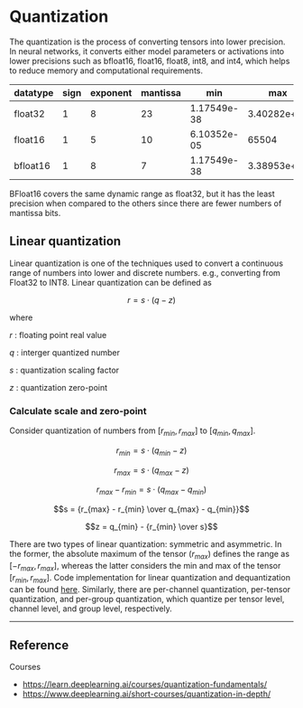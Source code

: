 # Quantization

The quantization is the process of converting tensors into lower precision. In neural networks, it converts either model parameters or activations into lower precisions such as bfloat16, float16, float8, int8, and int4, which helps to reduce memory and computational requirements.

| datatype | sign | exponent | mantissa | min | max | resolution |
| --- | --- | --- | --- | --- | --- | --- | 
| float32 | 1 | 8 | 23 | 1.17549e-38 | 3.40282e+38 | 1e-06 | 
| float16 | 1 | 5 | 10 | 6.10352e-05 | 65504 | 0.001 | 
| bfloat16 | 1 | 8 | 7 | 1.17549e-38 | 3.38953e+38 | 0.01 |

BFloat16 covers the same dynamic range as float32, but it has the least precision when compared to the others since there are fewer numbers of mantissa bits.

## Linear quantization

Linear quantization is one of the techniques used to convert a continuous range of numbers into lower and discrete numbers. e.g., converting from Float32 to INT8. Linear quantization can be defined as

$$r = s \cdot (q - z)$$

where

$r$ : floating point real value

$q$ : interger quantized number

$s$ : quantization scaling factor

$z$ : quantization zero-point

### Calculate scale and zero-point

Consider quantization of numbers from $[r_{min}, r_{max}]$ to $[q_{min}, q_{max}]$.

$$r_{min} = s \cdot (q_{min} - z)$$

$$r_{max} = s \cdot (q_{max} - z)$$

$$r_{max} - r_{min} = s \cdot (q_{max} - q_{min})$$

$$s = {r_{max} - r_{min} \over q_{max} - q_{min}}$$

$$z = q_{min} - {r_{min} \over s}$$

There are two types of linear quantization: symmetric and asymmetric. In the former, the absolute maximum of the tensor ($r_{max}$) defines the range as $[-r_{max}, r_{max}]$, whereas the latter considers the min and max of the tensor $[r_{min}, r_{max}]$. Code implementation for linear quantization and dequantization can be found [here](/notes/dl/modules/quantization.py). Similarly, there are per-channel quantization, per-tensor quantization, and per-group quantization, which quantize per tensor level, channel level, and group level, respectively.

---

## Reference
Courses
* https://learn.deeplearning.ai/courses/quantization-fundamentals/
* https://www.deeplearning.ai/short-courses/quantization-in-depth/